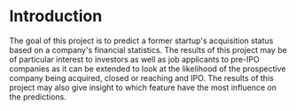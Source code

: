 # Introduction

The goal of this project is to predict a former startup's acquisition status based on a company's financial statistics. The results of this project may be of particular interest to investors as well as job applicants to pre-IPO companies as it can be extended to look at the likelihood of the prospective company being acquired, closed or reaching and IPO.
The results of this project may also give insight to which feature have the most influence on the predictions. 
